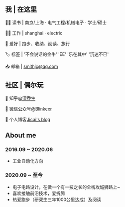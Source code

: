 ## 我 | 在这里

👨‍🎓 读书 | 南京/上海 · 电气工程/机械电子 · 学士/硕士

👨‍💻 工作 | shanghai · electric

🎃 爱好 | 跑步、收纳、阅读、旅行

🏷️ 标签 | '不会说话的金牛' 'EE' '乐在其中' '沉迷不已'

📥 邮箱 | smithjc@qq.com

## 社区 | 偶尔玩
💫 知乎[@深乔生](https://www.zhihu.com/people/shen-qiao-sheng)

💫 微信公众号[@Blinkeer](https://mp.weixin.qq.com/s/In7nw0yLW9xiejCUnjOIQA)

💫 个人博客[Jicai's blog](https://shenjicai.github.io/)

## About me
### 2016.09 ~ 2020.06
* 工业自动化方向

### 2020.09 ~ 至今
* 电子电路设计，在做一个有一技之长的全栈攻城狮路上~
* 喜欢接触前沿技术，爱折腾
* 热爱跑步（研究生三年1000公里达成）及阅读